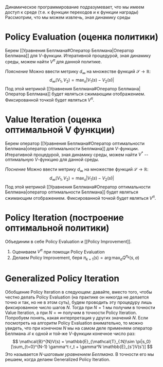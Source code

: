 Динамическое программирование подразумевает, что мы имеем доступ к среде (т.е. к функции переходов и к функции награды)
Рассмотрим, что мы можем извлечь, зная динамику среды
# Policy Evaluation (оценка политики)
Берем [[Уравнения Беллмана#Оператор Беллмана|Оператор Беллмана]] для $V$-функции. Итеративной процедурой, зная динамику среды, можем найти $V^\pi$ для данной политике.

*Пояснение*
Можно ввести метрику $d_\infty$ на множестве функций $\mathcal{S} \to \mathbb{R}$:
$$
d_\infty(V_1, V_2) = \max_s|V_1(s) - V_2(s)|
$$
Под этой метрикой [[Уравнения Беллмана#Оператор Беллмана|Оператор Беллмана]] будет являться сжимающим отображением. Фиксированной точкой будет являться $V^\pi$.
# Value Iteration (оценка оптимальной V функции)
Берем оператор [[Уравнения Беллмана#Оператор оптимальности Беллмана|оператор оптимальности Беллмана]] для $V$-функции. Итеративной процедурой, зная динамику среды, можем найти $V^*$ -- оптимальную $V$-функцию для данной среды.

*Поснение*
Можно ввести метрику $d_\infty$ на множестве функций $\mathcal{S} \to \mathbb{R}$:
$$
d_\infty(V_1, V_2) = \max_s|V_1(s) - V_2(s)|
$$
Под этой метрикой [[Уравнения Беллмана#Оператор оптимальности Беллмана|оператор оптимальности Беллмана]] будет являться сжимающим отображением. Фиксированной точкой будет являться $V^\pi$.
# Policy Iteration (построение оптимальной политики)
Объединим в себе Policy Evaluation и [[Policy Improvement]].
1. Оцениваем $V^\pi$ при помощи Policy Evaluation
2. Делаем Policy Improvement, беря $\pi_{k+1}(s) = \arg \max_a Q^{\pi_k}(s, a)$
# Generalized Policy Iteration
Обобщение Policy Iteration в следующем: давайте, вместо того, чтобы честно делать Policy Evaluation (на практике он никогда не делается точно и так, но не в этом суть), будем проводить эту процедуру лишь фиксированное число шагов $N$.
Тогда при $N=1$ мы получим в точности Value Iteration, а при $N=\infty$ получим в точности Policy Iteration.
Попробуем понять, какая интерпретация у других значений $N$. Если посмотреть на алгоритм Policy Evaluation внимательно, то можно увидеть, что при конечном $N$ мы на самом деле применяем оператор Беллмана $\mathcal{B}$ к одной и той-же $V$-функции конечное число раз:
$$
\mathcal{B}^{N}V(s) = \mathbb{E}_{\mathcal{T}_{:N}\sim \pi|s_0}[\sum_{t=0}^{N-1} \gamma^t r_t + \gamma^N \mathbb{E}_{s'}V(s')]
$$
Это называется *N-шаговым уравнением Беллмана*.
В точности его мы решаем, когда делаем Generalized Policy Iteration.
